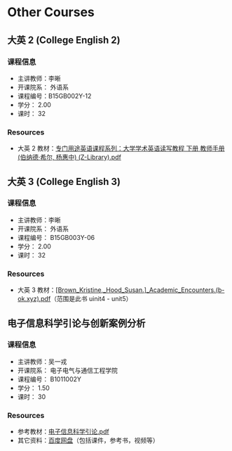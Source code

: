 # Other Courses

## 大英 2 (College English 2)

### 课程信息

- 主讲教师：李晰
- 开课院系： 外语系
- 课程编号：B15GB002Y-12
- 学分： 2.00
- 课时： 32

### Resources

- 大英 2 教材：[专门用途英语课程系列：大学学术英语读写教程 下册 教师手册 (伯纳德·希尔, 杨惠中) (Z-Library).pdf](https://www.writebug.com/static/uploads/2024/9/13/05e2cd5b0f740da82c5ac77006c8b468.pdf)

## 大英 3 (College English 3)

### 课程信息

- 主讲教师：李晰
- 开课院系： 外语系
- 课程编号： B15GB003Y-06
- 学分： 2.00
- 课时： 32

### Resources

-  大英 3 教材：[[Brown_Kristine,\_Hood_Susan.]\_Academic_Encounters.(b-ok.xyz).pdf](https://www.writebug.com/static/uploads/2024/9/13/d65e533c30bebf4ef22c29647117f212.pdf)（范围是此书 uinit4 - unit5）

## 电子信息科学引论与创新案例分析

### 课程信息

- 主讲教师：吴一戎
- 开课院系： 电子电气与通信工程学院
- 课程编号： B1011002Y
- 学分： 1.50
- 课时： 30

### Resources

- 参考教材：[电子信息科学引论.pdf](https://www.writebug.com/static/uploads/2024/9/11/3c11b5624100854d91681dbd027042e0.pdf)
- 其它资料：[百度网盘](https://pan.baidu.com/s/1h94c3fJN8pMHbvFQxcdllg?pwd=e28q)（包括课件，参考书，视频等）
